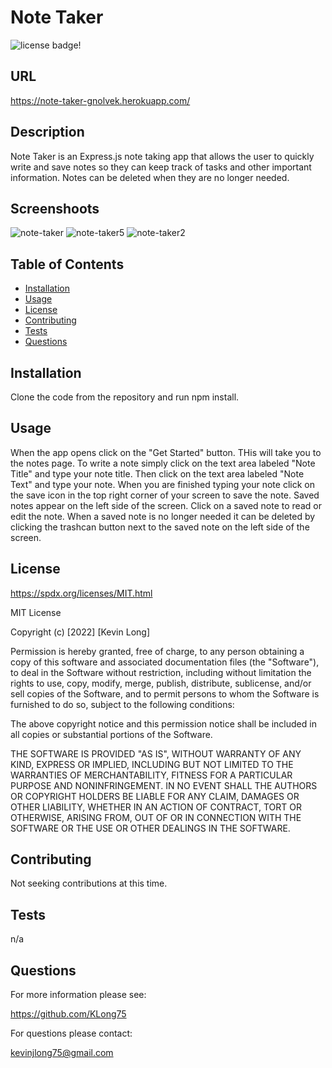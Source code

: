 # Note Taker
![license badge!](https://img.shields.io/badge/license-MIT-blue)

## URL
https://note-taker-gnolvek.herokuapp.com/

## Description
Note Taker is an Express.js note taking app that allows the user to quickly write and save notes so they can keep track of tasks and other important information. Notes can be deleted when they are no longer needed.

## Screenshoots
![note-taker](https://user-images.githubusercontent.com/98487770/166088857-42be9a20-cf73-4b13-b266-e8dee7d4881f.png)
![note-taker5](https://user-images.githubusercontent.com/98487770/166088871-1b4ce17a-165c-442e-be03-07040a6d542c.png)
![note-taker2](https://user-images.githubusercontent.com/98487770/166088892-ea545c73-3bdc-49e8-a303-5198af407c6c.png)


## Table of Contents
- [Installation](#installation)
- [Usage](#usage)
- [License](#license)
- [Contributing](#contributing)
- [Tests](#tests)
- [Questions](#questions)
    
## Installation
Clone the code from the repository and run npm install.

## Usage
When the app opens click on the "Get Started" button. THis will take you to the notes page. To write a note simply click on the text area labeled "Note Title" and type your note title. Then click on the text area labeled "Note Text" and type your note. When you are finished typing your note click on the save icon in the top right corner of your screen to save the note. Saved notes appear on the left side of the screen. Click on a saved note to read or edit the note. When a saved note is no longer needed it can be deleted by clicking the trashcan button next to the saved note on the left side of the screen.  

## License
https://spdx.org/licenses/MIT.html

MIT License

Copyright (c) [2022] [Kevin Long]
    
Permission is hereby granted, free of charge, to any person obtaining a copy
of this software and associated documentation files (the "Software"), to deal
in the Software without restriction, including without limitation the rights
to use, copy, modify, merge, publish, distribute, sublicense, and/or sell
copies of the Software, and to permit persons to whom the Software is
furnished to do so, subject to the following conditions:
    
The above copyright notice and this permission notice shall be included in all
copies or substantial portions of the Software.
    
THE SOFTWARE IS PROVIDED "AS IS", WITHOUT WARRANTY OF ANY KIND, EXPRESS OR
IMPLIED, INCLUDING BUT NOT LIMITED TO THE WARRANTIES OF MERCHANTABILITY,
FITNESS FOR A PARTICULAR PURPOSE AND NONINFRINGEMENT. IN NO EVENT SHALL THE
AUTHORS OR COPYRIGHT HOLDERS BE LIABLE FOR ANY CLAIM, DAMAGES OR OTHER
LIABILITY, WHETHER IN AN ACTION OF CONTRACT, TORT OR OTHERWISE, ARISING FROM,
OUT OF OR IN CONNECTION WITH THE SOFTWARE OR THE USE OR OTHER DEALINGS IN THE
SOFTWARE.

## Contributing
Not seeking contributions at this time.

## Tests
n/a

## Questions

For more information please see:

https://github.com/KLong75

For questions please contact:

[kevinjlong75@gmail.com](mailto:kevinjlong75@gmail.com)
